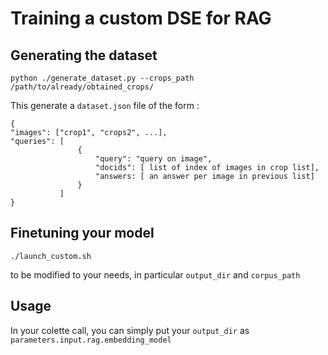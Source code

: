 # Training a custom DSE for RAG

## Generating the dataset 
```
python ./generate_dataset.py --crops_path /path/to/already/obtained_crops/
```

This generate a `dataset.json` file of the form :
```
{
"images": ["crop1", "crops2", ...], 
"queries": [  
               {
                   "query": "query on image", 
                   "docids": [ list of index of images in crop list],
                   "answers: [ an answer per image in previous list]
               }
           ]
}
```



## Finetuning your model
```
./launch_custom.sh
```

to be modified to your needs, in particular `output_dir` and  `corpus_path`


## Usage 
In your colette call, you can simply put your `output_dir` as `parameters.input.rag.embedding_model`
